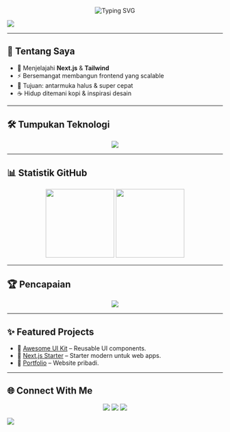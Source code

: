 <!-- Banner Animasi -->
<p align="center">
  <img src="https://readme-typing-svg.herokuapp.com?font=Fira+Code&weight=600&size=28&pause=1000&color=00E5FF&center=true&vCenter=true&width=700&lines=Hi%2C+I'm+Zack!+👋;Frontend+Engineer+%7C+UI+Craftsman;Building+Clean+%26+Modern+Web+Apps" alt="Typing SVG" />
</p>

<!-- Wave Top Gradient -->
<img src="https://capsule-render.vercel.app/api?type=waving&color=0:00E5FF,100:8A2BE2&height=120&section=header" />

---

## 🚀 Tentang Saya
- 🎨 Menjelajahi **Next.js** & **Tailwind**
- ⚡ Bersemangat membangun frontend yang scalable
- 🎯 Tujuan: antarmuka halus & super cepat
- ☕ Hidup ditemani kopi & inspirasi desain

---

## 🛠️ Tumpukan Teknologi
<p align="center">
  <img src="https://skillicons.dev/icons?i=react,next,tailwind,ts,nodejs,vite,figma,git,github" />
</p>

---

## 📊 Statistik GitHub
<p align="center">
  <!-- GitHub Stats -->
  <img src="https://github-readme-stats-git-masterrstaa-rickstaa.vercel.app/api?username=Admin02-hue&show_icons=true&theme=tokyonight" height="160" />
  
  <!-- Streak Stats -->
  <img src="https://streak-stats.demolab.com?user=Admin02-hue&theme=tokyonight" height="160" />
</p>

---

## 🏆 Pencapaian
<p align="center">
  <img src="https://github-profile-trophy.vercel.app/?username=Admin02-hue&theme=onedark&margin-w=10&margin-h=10&column=7" />
</p>

---

## ✨ Featured Projects
- 🔗 [Awesome UI Kit](https://github.com/Admin02-hue/awesome-ui-kit) – Reusable UI components.
- 🔗 [Next.js Starter](https://github.com/Admin02-hue/nextjs-starter) – Starter modern untuk web apps.
- 🔗 [Portfolio](https://github.com/Admin02-hue/portfolio) – Website pribadi.

---

## 🌐 Connect With Me
<p align="center">
  <a href="https://linkedin.com/in/yourusername"><img src="https://img.shields.io/badge/-LinkedIn-0A66C2?logo=linkedin&logoColor=white&style=for-the-badge"></a>
  <a href="https://twitter.com/yourusername"><img src="https://img.shields.io/badge/-Twitter-1DA1F2?logo=twitter&logoColor=white&style=for-the-badge"></a>
  <a href="https://yourportfolio.com"><img src="https://img.shields.io/badge/-Portfolio-000?logo=vercel&logoColor=white&style=for-the-badge"></a>
</p>

<!-- Wave Footer Gradient -->
<img src="https://capsule-render.vercel.app/api?type=waving&color=0:00E5FF,100:8A2BE2&height=120&section=footer" />

